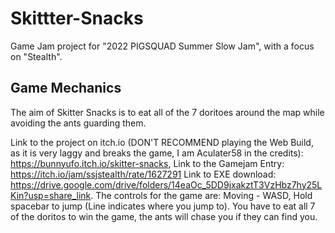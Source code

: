 # Skittter-Snacks
Game Jam project for "2022 PIGSQUAD Summer Slow Jam", with a focus on "Stealth". 

## Game Mechanics
The aim of Skitter Snacks is to eat all of the 7 doritoes around the map while avoiding the ants guarding them. 

Link to the project on itch.io (DON'T RECOMMEND playing the Web Build, as it is very laggy and breaks the game, I am Aculater58 in the credits): https://bunnyufo.itch.io/skitter-snacks, Link to the Gamejam Entry: https://itch.io/jam/ssjstealth/rate/1627291 Link to EXE download: https://drive.google.com/drive/folders/14eaOc_5DD9jxakztT3VzHbz7hy25LKin?usp=share_link. 
The controls for the game are: Moving - WASD, Hold spacebar to jump (Line indicates where you jump to). 
You have to eat all 7 of the doritos to win the game, the ants will chase you if they can find you.
